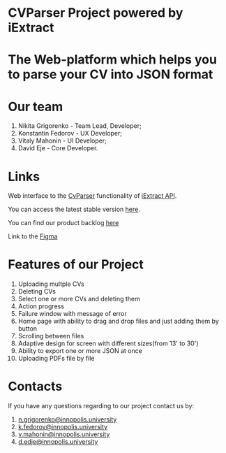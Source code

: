 # CVParser Project powered by iExtract

# The Web-platform which helps you to parse your CV into JSON format


# Our team

1) Nikita Grigorenko - Team Lead, Developer;
2) Konstantin Fedorov - UX Developer;
3) Vitaly Mahonin - UI Developer;
4) David Eje - Core Developer.


# Links

Web interface to the [CvParser](https://aqueous-anchorage-93443.herokuapp.com/docs#/default/extractCsSkills_CvParser_post) functionality of [iExtract API](https://aqueous-anchorage-93443.herokuapp.com/docs).

You can access the latest stable version [here](https://cv-parser-ca402.web.app/#/).

You can find our product backlog [here](https://github.com/orgs/InnoSWP/projects/14)

Link to the [Figma](https://www.figma.com/file/3KFQasXCKhXR4oCExWReoT/01-CVParser?node-id=0%3A1)


# Features of our Project

1) Uploading multple CVs
2) Deleting CVs
3) Select one or more CVs and deleting them
4) Action progress 
5) Failure window with message of error
6) Home page with ability to drag and drop files and just adding them by button
7) Scrolling between files
8) Adaptive design for screen with different sizes(from 13' to 30')
9) Ability to export one or more JSON at once
10) Uploading PDFs file by file


# Contacts
If you have any questions regarding to our project contact us by: 
1) n.grigorenko@innopolis.university
2) k.fedorov@innopolis.university
3) v.mahonin@innopolis.university
4) d.edje@innopolis.university
